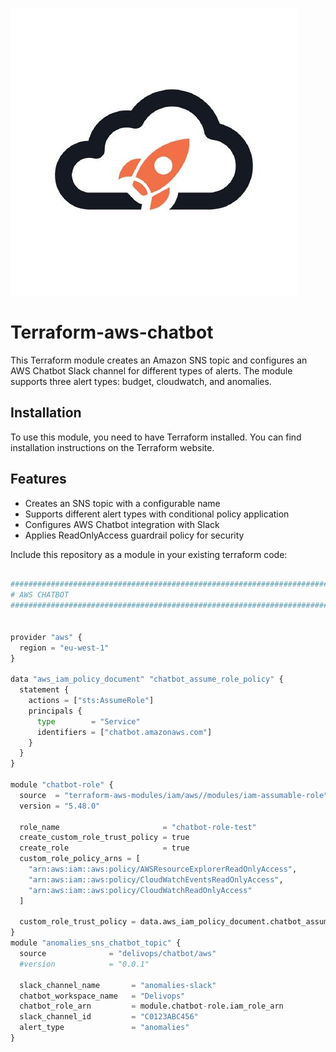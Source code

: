 ![image info](logo.jpeg)

# Terraform-aws-chatbot

This Terraform module creates an Amazon SNS topic and configures an AWS Chatbot Slack channel for different types of alerts. The module supports three alert types: budget, cloudwatch, and anomalies.

## Installation

To use this module, you need to have Terraform installed. You can find installation instructions on the Terraform website.

## Features

- Creates an SNS topic with a configurable name
- Supports different alert types with conditional policy application
- Configures AWS Chatbot integration with Slack
- Applies ReadOnlyAccess guardrail policy for security

Include this repository as a module in your existing terraform code:

```python

################################################################################
# AWS CHATBOT
################################################################################


provider "aws" {
  region = "eu-west-1"
}

data "aws_iam_policy_document" "chatbot_assume_role_policy" {
  statement {
    actions = ["sts:AssumeRole"]
    principals {
      type        = "Service"
      identifiers = ["chatbot.amazonaws.com"]
    }
  }
}

module "chatbot-role" {
  source  = "terraform-aws-modules/iam/aws//modules/iam-assumable-role"
  version = "5.48.0"

  role_name                       = "chatbot-role-test"
  create_custom_role_trust_policy = true
  create_role                     = true
  custom_role_policy_arns = [
    "arn:aws:iam::aws:policy/AWSResourceExplorerReadOnlyAccess",
    "arn:aws:iam::aws:policy/CloudWatchEventsReadOnlyAccess",
    "arn:aws:iam::aws:policy/CloudWatchReadOnlyAccess"
  ]

  custom_role_trust_policy = data.aws_iam_policy_document.chatbot_assume_role_policy.json
}
module "anomalies_sns_chatbot_topic" {
  source              = "delivops/chatbot/aws"
  #version            = "0.0.1"

  slack_channel_name       = "anomalies-slack"
  chatbot_workspace_name   = "Delivops"
  chatbot_role_arn         = module.chatbot-role.iam_role_arn
  slack_channel_id         = "C0123ABC456"
  alert_type               = "anomalies"
}

```
